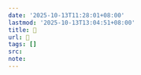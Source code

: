 ```yaml
---
date: '2025-10-13T11:28:01+08:00'
lastmod: '2025-10-13T13:04:51+08:00'
title: 󰛃
url: 󰛃
tags: []
src:
note:
---
```


